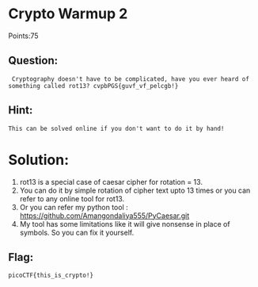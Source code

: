 # Crypto Warmup 2

Points:75

## Question:

```
 Cryptography doesn't have to be complicated, have you ever heard of something called rot13? cvpbPGS{guvf_vf_pelcgb!}
```


## Hint:

```
This can be solved online if you don't want to do it by hand!
```


# Solution:

  1. rot13 is a special case of caesar cipher for rotation = 13.
  2. You can do it by simple rotation of cipher text upto 13 times or you can refer to any online tool for rot13.
  3. Or you can refer my python tool : https://github.com/Amangondaliya555/PyCaesar.git 
  4. My tool has some limitations like it will give nonsense in place of symbols. So you can fix it yourself.
 
  

## Flag:

```
picoCTF{this_is_crypto!}
```
